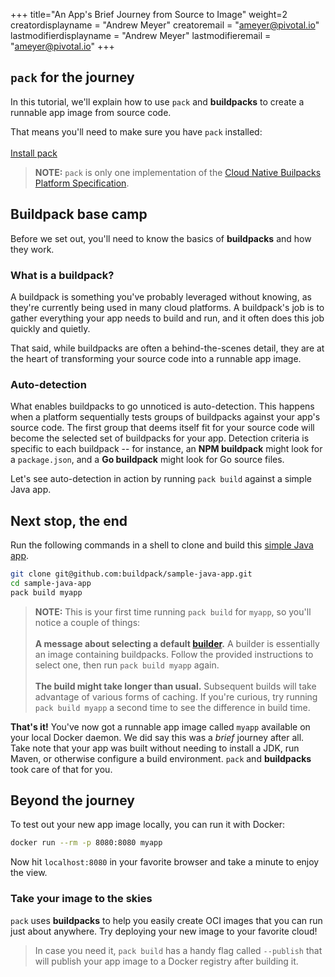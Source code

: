 +++
title="An App's Brief Journey from Source to Image"
weight=2
creatordisplayname = "Andrew Meyer"
creatoremail = "ameyer@pivotal.io"
lastmodifierdisplayname = "Andrew Meyer"
lastmodifieremail = "ameyer@pivotal.io"
+++

## `pack` for the journey

In this tutorial, we'll explain how to use `pack` and **buildpacks** to create a runnable app image from source code.

That means you'll need to make sure you have `pack` installed: 
<br/><br/>
<a href="/docs/install-pack" class="download-button button icon-button bg-pink">Install pack</a><br/>

> **NOTE:** `pack` is only one implementation of the [Cloud Native Builpacks Platform Specification][cnb-platform-spec].

[cnb-platform-spec]: https://github.com/buildpack/spec/blob/master/platform.md

## Buildpack base camp

Before we set out, you'll need to know the basics of **buildpacks** and how they work.

### What is a buildpack?

A buildpack is something you've probably leveraged without knowing, as they're currently
being used in many cloud platforms. A buildpack's job is to gather everything your app needs to build and run,
and it often does this job quickly and quietly.

That said, while buildpacks are often a behind-the-scenes detail, they are at the heart of transforming your source
code into a runnable app image.

### Auto-detection

What enables buildpacks to go unnoticed is auto-detection. This happens when a platform sequentially
tests groups of buildpacks against your app's source code. The first group that deems itself fit for your source code
will become the selected set of buildpacks for your app. Detection criteria is specific to each buildpack -- for
instance, an **NPM buildpack** might look for a `package.json`, and a **Go buildpack** might look for Go source files.

Let's see auto-detection in action by running `pack build` against a simple Java app.

## Next stop, the end

Run the following commands in a shell to clone and build this [simple Java app](https://github.com/buildpack/sample-java-app).

```bash
git clone git@github.com:buildpack/sample-java-app.git
cd sample-java-app
pack build myapp
```

> **NOTE:** This is your first time running `pack build` for `myapp`, so you'll notice a couple of things:
> <br/><br/>
> **A message about selecting a default
> [builder](/docs/using-pack/working-with-builders).** A builder is essentially an image containing buildpacks. Follow
> the provided instructions to select one, then run `pack build myapp` again.
> <br/><br/>
> **The build might take longer than usual.** Subsequent builds will take advantage of various forms of caching.
> If you're curious, try running `pack build myapp` a second time to see the difference in build time.

**That's it!** You've now got a runnable app image called `myapp` available on your local Docker daemon.
We did say this was a *brief* journey after all. Take note that your app was built without needing to install
a JDK, run Maven, or otherwise configure a build environment. `pack` and **buildpacks** took care of that for you.


## Beyond the journey

To test out your new app image locally, you can run it with Docker:

```bash
docker run --rm -p 8080:8080 myapp
```

Now hit `localhost:8080` in your favorite browser and take a minute to enjoy the view.

### Take your image to the skies

`pack` uses **buildpacks** to help you easily create OCI images that you can run just about anywhere. Try
deploying your new image to your favorite cloud!

> In case you need it, `pack build` has a handy flag called `--publish` that will publish your app image to a Docker
> registry after building it.
